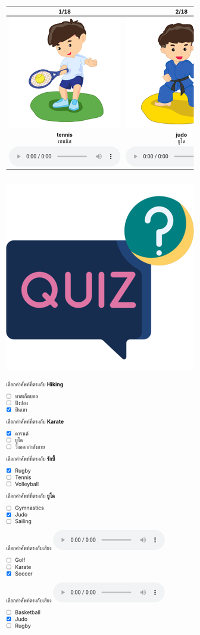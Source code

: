 <div class="carrousel">


|1/18|2/18|3/18|4/18|5/18|6/18|7/18|8/18|9/18|10/18|11/18|12/18|13/18|14/18|15/18|16/18|17/18|18/18|
| :----: | :----: | :----: | :----: | :----: | :----: | :----: | :----: | :----: | :----: | :----: | :----: | :----: | :----: | :----: | :----: | :----: | :----: |
|![](/media/img/sports__tennis.svg)|![](/media/img/sports__judo.svg)|![](/media/img/sports__yoga.svg)|![](/media/img/sports__swimming.svg)|![](/media/img/sports__hiking.svg)|![](/media/img/sports__karate.svg)|![](/media/img/sports__hockey.svg)|![](/media/img/sports__golf.svg)|![](/media/img/sports__gymnastics.svg)|![](/media/img/sports__exercise.svg)|![](/media/img/sports__skiing.svg)|![](/media/img/sports__jogging.svg)|![](/media/img/sports__soccer.svg)|![](/media/img/sports__rugby.svg)|![](/media/img/sports__table&#x20;tennis.svg)|![](/media/img/sports__volleyball.svg)|![](/media/img/sports__basketball.svg)|![](/media/img/sports__sailing.svg)|
|**tennis**<br>เทนนิส|**judo**<br>ยูโด|**yoga**<br>โยคะ|**swimming**<br>ว่ายน้ํา|**hiking**<br>ปีนเขา|**karate**<br>คาราเต้|**hockey**<br>ฮอกกี้|**golf**<br>กอล์ฟ|**gymnastics**<br>ยิมนาสติก|**exercise**<br>ออกกําลังกาย|**skiing**<br>สกี|**jogging**<br>วิ่งออกกําลังกาย|**soccer**<br>ฟุตบอล|**rugby**<br>รักบี้|**table tennis**<br>ปิงปอง|**volleyball**<br>วอลเลย์บอล|**basketball**<br>บาสเก็ตบอล|**sailing**<br>แข่งเรือใบ|
|![](/media/audio/tennis.mp3)|![](/media/audio/judo.mp3)|![](/media/audio/yoga.mp3)|![](/media/audio/swimming.mp3)|![](/media/audio/hiking.mp3)|![](/media/audio/karate.mp3)|![](/media/audio/hockey.mp3)|![](/media/audio/golf.mp3)|![](/media/audio/gymnastics.mp3)|![](/media/audio/exercise.mp3)|![](/media/audio/skiing.mp3)|![](/media/audio/jogging.mp3)|![](/media/audio/soccer.mp3)|![](/media/audio/rugby.mp3)|![](/media/audio/table&#x20;tennis.mp3)|![](/media/audio/volleyball.mp3)|![](/media/audio/basketball.mp3)|![](/media/audio/sailing.mp3)|

</div>



# ![icon](/media/icons/quiz.svg) 

<div class=question>

 เลือกคำศัพท์ที่ตรงกับ **Hiking**
 - [ ] บาสเก็ตบอล
 - [ ] ปิงปอง
 - [x] ปีนเขา
</div>
<div class=question>

 เลือกคำศัพท์ที่ตรงกับ **Karate**
 - [x] คาราเต้
 - [ ] ยูโด
 - [ ] วิ่งออกกําลังกาย
</div>
<div class=question>

 เลือกคำศัพท์ที่ตรงกับ **รักบี้**
 - [x] Rugby
 - [ ] Tennis
 - [ ] Volleyball
</div>
<div class=question>

 เลือกคำศัพท์ที่ตรงกับ **ยูโด**
 - [ ] Gymnastics
 - [x] Judo
 - [ ] Sailing
</div>
<div class=question>

เลือกคำศัพท์ตรงกับเสียง ![](/media/audio/soccer.mp3) 
 - [ ] Golf
 - [ ] Karate
 - [x] Soccer
</div>

<div class=question>

เลือกคำศัพท์ตรงกับเสียง ![](/media/audio/judo.mp3) 
 - [ ] Basketball
 - [x] Judo
 - [ ] Rugby
</div>

